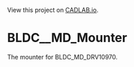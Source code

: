 View this project on [CADLAB.io](https://cadlab.io/project/23125). 

# BLDC__MD_Mounter
The mounter for BLDC_MD_DRV10970.
